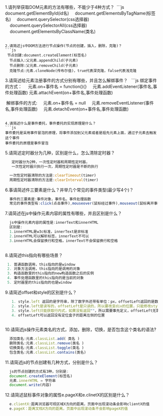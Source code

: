 1.请列举获取DOM元素的方法有哪些，不能少于4种方式？
  ```js
    document.getElementById(id名)
    document.getElementsByTagName(标签名)
    document.querySelector(css选择器)
    document.querySelectorAll(css选择器)
    document.getElementsByClassName(类名)

  ```

2.请简述js中DOM方法进行节点操作(节点的创建，插入，删除，克隆)？
 ```js
  节点创建:document.createElement(标签名)
  节点插入:父元素.appendChild(子元素) 
  节点删除:父元素.removeChild(子元素)
  克隆节点:元素.cloneNode(传布尔值)，true代表深克隆，false代表浅克隆
 ```

3.请简述给元素注册事件的方式分别有哪些，并且怎么解绑事件？
  ```js
 绑定事件的方式：
    元素.on+事件名 = function(){}
    元素.addEventListener(事件名,事件处理函数)
    元素.attachEvent(on+事件名,事件处理函数)

 解绑事件的方式:
    元素.on+事件名 = null
    元素.removeEventListener(事件名,事件处理函数)
    元素.detachEvent(on+事件名,事件处理函数)
  ```

4.请简述什么是事件委托，事件委托的实现原理是什么？
```js
  事件委托是采用事件冒泡的原理，将事件添加到父元素或者是祖先元素上面，通过子元素去触发这个事件
  事件委托的原理是事件冒泡
```

5.请简述定时器分为几种，区别是什么，怎么清除定时器？
```js
   定时器分为2种，一次性定时器和周期性定时器，
   一次性定时器只执行一次，周期性定时器是不断的执行

  一次性定时器清除的方法是:clearTimeout(timer)
  周期性定时器清除的方法是:clearInterval(timer)
```

6.事请简述件三要素是什么？并举几个常见的事件类型(最少写4个)？
```js
  事件的三要素是:事件对象，事件名，事件处理函数
  常见的事件类型有:click(点击事件),mouseover(鼠标经过事件),mouseout(鼠标离开事件),keydown(键盘按下),keyup(键盘弹起)
```

7.请简述在js中操作元素内容的属性有哪些，并且区别是什么？
```js
  js中操作元素内容的属性是:innerText和innerHTML
  区别是:
  1.innerHTML是w3c标准，innerText是非标准
  2.innerHTML可以解析标签，innerText不可以
  3.innerHTML会保留换行和空格，innerText不会保留换行和空格
   
```

8.请简述this指向有哪些场景？
```js
 1. 普通函数调用，this指向的是window
 2. 对象方法调用，this指向的是调用的对象
 3. 构造函数里的this指向的new构造函数之后的实例
 4. 事件处理函数里的this指向的是当前的对象
 5. 定时器里的this指向的也是window
```

9.请简述offset和style的区别是什么？
```js
   1. style.left 返回的是字符串，除了数字外还带有单位：px，offsetLeft返回的是数字
   2. style.left是读写的，offsetLeft是只读的，所以要改变div的位置，只能修改style.left
   3. style.left只能获取行内式，如果没有返回""，所以需要事先定义，offsetLeft无需事先定义
   4. offsetLeft可以返回没有定位盒子的距离左侧的位置
  
```

10.请简述js操作元素类名的方式，添加，删除，切换，是否包含这个类名的语法?
```js
  添加类名:元素.classList.add( 类名 )
  删除类名:元素.classList.remove(类名 )
  切换类名:元素.classList.toggle(类名 )
  包含类名:元素.classList.contains(类名)

```

11.请简述js的节点创建有几种方式，分别是什么？
```js
  js的节点创建的方式有3种，分别是:
  document.createElement(标签名)
  元素.innerHTML = 字符串
  document.write(内容)
```

12.请简述鼠标事件对象的属性e.pageX和e.clinetX的区别是什么？
```js
  e.clientX:距离浏览器可视区域X方向的距离，页面中出现滚动条会影响clientX的值
  e.pageX：距离文档X方向的距离，页面中出现滚动条不会影响pageX的值
```

